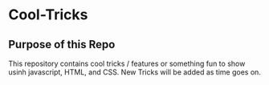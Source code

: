 # Cool-Tricks
## Purpose of this Repo
This repository contains cool tricks / features or something fun to show usinh javascript, HTML, and CSS. New Tricks will be added as time goes on.

